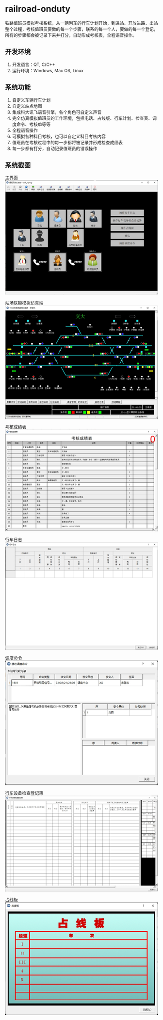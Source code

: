 # railroad-onduty
铁路值班员模拟考核系统，从一辆列车的行车计划开始，到进站、开放进路、出站整个过程，考核值班员要做的每一个步骤，联系的每一个人，要做的每一个登记，所有的步骤都会被记录下来并打分，自动形成考核表，全程语音操作。

## 开发环境
1. 开发语言：QT, C/C++
2. 运行环境：Windows, Mac OS, Linux

## 系统功能
1. 自定义车辆行车计划
2. 自定义站点地图
3. 集成科大讯飞语音引擎，各个角色可自定义声音
4. 完全仿真模拟值班员的工作环境，包括电话、占线版、行车计划、检查表、调度命令、考核单等等
5. 全程语音操作
6. 可模拟各种科目考核，也可以自定义科目考核内容
7. 值班员在考核过程中的每一步都将被记录并形成检查成绩表
8. 每一步都有打分，自动记录值班员的错误操作


## 系统截图
主界面
![主界面](doc/main.jpg)

站场联锁模拟仿真端
![站场联锁模拟仿真端](doc/railaod.jpg)

考核成绩表
![考核成绩表](doc/result.jpg)

行车日志
![行车日志](doc/trainlog.jpg)

调度命令
![调度命令](doc/command.jpg)

行车设备检查登记簿
![行车设备检查登记簿](doc/checklist.jpg)

占线板
![占线板](doc/board.jpg)
